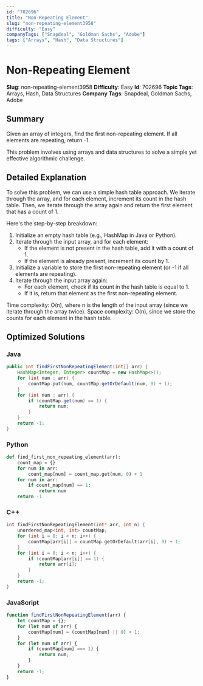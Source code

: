 ```yaml
---
id: "702696"
title: "Non-Repeating Element"
slug: "non-repeating-element3958"
difficulty: "Easy"
companyTags: ["Snapdeal", "Goldman Sachs", "Adobe"]
tags: ["Arrays", "Hash", "Data Structures"]
---
```


**Non-Repeating Element**
=====================

**Slug**: non-repeating-element3958
**Difficulty**: Easy
**Id**: 702696
**Topic Tags**: Arrays, Hash, Data Structures
**Company Tags**: Snapdeal, Goldman Sachs, Adobe

## Summary
Given an array of integers, find the first non-repeating element. If all elements are repeating, return -1.

This problem involves using arrays and data structures to solve a simple yet effective algorithmic challenge.

## Detailed Explanation
To solve this problem, we can use a simple hash table approach. We iterate through the array, and for each element, increment its count in the hash table. Then, we iterate through the array again and return the first element that has a count of 1.

Here's the step-by-step breakdown:

1. Initialize an empty hash table (e.g., HashMap in Java or Python).
2. Iterate through the input array, and for each element:
   * If the element is not present in the hash table, add it with a count of 1.
   * If the element is already present, increment its count by 1.
3. Initialize a variable to store the first non-repeating element (or -1 if all elements are repeating).
4. Iterate through the input array again:
   * For each element, check if its count in the hash table is equal to 1.
   * If it is, return that element as the first non-repeating element.

Time complexity: O(n), where n is the length of the input array (since we iterate through the array twice).
Space complexity: O(n), since we store the counts for each element in the hash table.

## Optimized Solutions

### Java
```java
public int findFirstNonRepeatingElement(int[] arr) {
    HashMap<Integer, Integer> countMap = new HashMap<>();
    for (int num : arr) {
        countMap.put(num, countMap.getOrDefault(num, 0) + 1);
    }
    for (int num : arr) {
        if (countMap.get(num) == 1) {
            return num;
        }
    }
    return -1;
}
```

### Python
```python
def find_first_non_repeating_element(arr):
    count_map = {}
    for num in arr:
        count_map[num] = count_map.get(num, 0) + 1
    for num in arr:
        if count_map[num] == 1:
            return num
    return -1
```

### C++
```cpp
int findFirstNonRepeatingElement(int* arr, int n) {
    unordered_map<int, int> countMap;
    for (int i = 0; i < n; i++) {
        countMap[arr[i]] = countMap.getOrDefault(arr[i], 0) + 1;
    }
    for (int i = 0; i < n; i++) {
        if (countMap[arr[i]] == 1) {
            return arr[i];
        }
    }
    return -1;
}
```

### JavaScript
```javascript
function findFirstNonRepeatingElement(arr) {
    let countMap = {};
    for (let num of arr) {
        countMap[num] = (countMap[num] || 0) + 1;
    }
    for (let num of arr) {
        if (countMap[num] === 1) {
            return num;
        }
    }
    return -1;
}
```